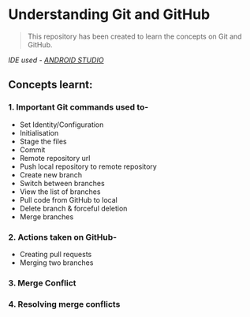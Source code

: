 # Understanding Git and GitHub
>This repository has been created to learn the concepts on Git and GitHub.

*IDE used - [ANDROID STUDIO](https://developer.android.com/studio)*<br>

## Concepts learnt: 
### 1. Important Git commands used to-
* Set Identity/Configuration
* Initialisation
* Stage the files
* Commit
* Remote repository url
* Push local repository to remote repository
* Create new branch
* Switch between branches
* View the list of branches
* Pull code from GitHub to local
* Delete branch & forceful deletion
* Merge branches

### 2. Actions taken on GitHub-
* Creating pull requests
* Merging two branches

### 3. Merge Conflict
### 4. Resolving merge conflicts 
